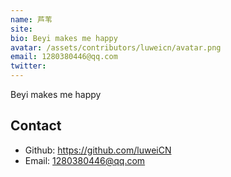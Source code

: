```yaml
---
name: 芦苇
site: 
bio: Beyi makes me happy
avatar: /assets/contributors/luweicn/avatar.png
email: 1280380446@qq.com
twitter: 
---
```


Beyi makes me happy

## Contact

- Github: <https://github.com/luweiCN>
- Email: <1280380446@qq.com>
